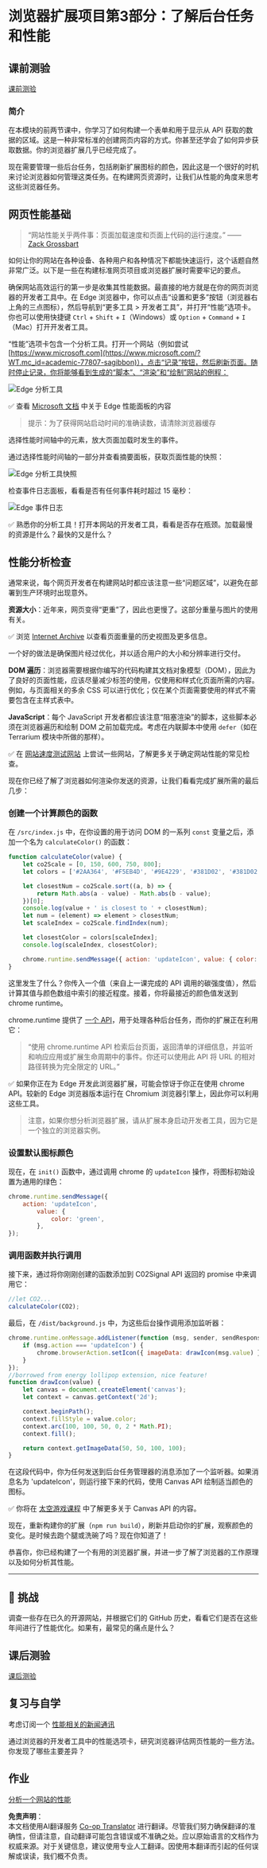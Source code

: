 <!--
CO_OP_TRANSLATOR_METADATA:
{
  "original_hash": "f198c6b817b4b2a99749f4662e7cae98",
  "translation_date": "2025-08-23T23:45:15+00:00",
  "source_file": "5-browser-extension/3-background-tasks-and-performance/README.md",
  "language_code": "zh"
}
-->
# 浏览器扩展项目第3部分：了解后台任务和性能

## 课前测验

[课前测验](https://ashy-river-0debb7803.1.azurestaticapps.net/quiz/27)

### 简介

在本模块的前两节课中，你学习了如何构建一个表单和用于显示从 API 获取的数据的区域。这是一种非常标准的创建网页内容的方式。你甚至还学会了如何异步获取数据。你的浏览器扩展几乎已经完成了。

现在需要管理一些后台任务，包括刷新扩展图标的颜色，因此这是一个很好的时机来讨论浏览器如何管理这类任务。在构建网页资源时，让我们从性能的角度来思考这些浏览器任务。

## 网页性能基础

> “网站性能关乎两件事：页面加载速度和页面上代码的运行速度。” —— [Zack Grossbart](https://www.smashingmagazine.com/2012/06/javascript-profiling-chrome-developer-tools/)

如何让你的网站在各种设备、各种用户和各种情况下都能快速运行，这个话题自然非常广泛。以下是一些在构建标准网页项目或浏览器扩展时需要牢记的要点。

确保网站高效运行的第一步是收集其性能数据。最直接的地方就是在你的网页浏览器的开发者工具中。在 Edge 浏览器中，你可以点击“设置和更多”按钮（浏览器右上角的三点图标），然后导航到“更多工具 > 开发者工具”，并打开“性能”选项卡。你也可以使用快捷键 `Ctrl` + `Shift` + `I`（Windows）或 `Option` + `Command` + `I`（Mac）打开开发者工具。

“性能”选项卡包含一个分析工具。打开一个网站（例如尝试 [https://www.microsoft.com](https://www.microsoft.com/?WT.mc_id=academic-77807-sagibbon)），点击“记录”按钮，然后刷新页面。随时停止记录，你将能够看到生成的“脚本”、“渲染”和“绘制”网站的例程：

![Edge 分析工具](../../../../5-browser-extension/3-background-tasks-and-performance/images/profiler.png)

✅ 查看 [Microsoft 文档](https://docs.microsoft.com/microsoft-edge/devtools-guide/performance/?WT.mc_id=academic-77807-sagibbon) 中关于 Edge 性能面板的内容

> 提示：为了获得网站启动时间的准确读数，请清除浏览器缓存

选择性能时间轴中的元素，放大页面加载时发生的事件。

通过选择性能时间轴的一部分并查看摘要面板，获取页面性能的快照：

![Edge 分析工具快照](../../../../5-browser-extension/3-background-tasks-and-performance/images/snapshot.png)

检查事件日志面板，看看是否有任何事件耗时超过 15 毫秒：

![Edge 事件日志](../../../../5-browser-extension/3-background-tasks-and-performance/images/log.png)

✅ 熟悉你的分析工具！打开本网站的开发者工具，看看是否存在瓶颈。加载最慢的资源是什么？最快的又是什么？

## 性能分析检查

通常来说，每个网页开发者在构建网站时都应该注意一些“问题区域”，以避免在部署到生产环境时出现意外。

**资源大小**：近年来，网页变得“更重”了，因此也更慢了。这部分重量与图片的使用有关。

✅ 浏览 [Internet Archive](https://httparchive.org/reports/page-weight) 以查看页面重量的历史视图及更多信息。

一个好的做法是确保图片经过优化，并以适合用户的大小和分辨率进行交付。

**DOM 遍历**：浏览器需要根据你编写的代码构建其文档对象模型（DOM），因此为了良好的页面性能，应该尽量减少标签的使用，仅使用和样式化页面所需的内容。例如，与页面相关的多余 CSS 可以进行优化；仅在某个页面需要使用的样式不需要包含在主样式表中。

**JavaScript**：每个 JavaScript 开发者都应该注意“阻塞渲染”的脚本，这些脚本必须在浏览器遍历和绘制 DOM 之前加载完成。考虑在内联脚本中使用 `defer`（如在 Terrarium 模块中所做的那样）。

✅ 在 [网站速度测试网站](https://www.webpagetest.org/) 上尝试一些网站，了解更多关于确定网站性能的常见检查。

现在你已经了解了浏览器如何渲染你发送的资源，让我们看看完成扩展所需的最后几步：

### 创建一个计算颜色的函数

在 `/src/index.js` 中，在你设置的用于访问 DOM 的一系列 `const` 变量之后，添加一个名为 `calculateColor()` 的函数：

```JavaScript
function calculateColor(value) {
	let co2Scale = [0, 150, 600, 750, 800];
	let colors = ['#2AA364', '#F5EB4D', '#9E4229', '#381D02', '#381D02'];

	let closestNum = co2Scale.sort((a, b) => {
		return Math.abs(a - value) - Math.abs(b - value);
	})[0];
	console.log(value + ' is closest to ' + closestNum);
	let num = (element) => element > closestNum;
	let scaleIndex = co2Scale.findIndex(num);

	let closestColor = colors[scaleIndex];
	console.log(scaleIndex, closestColor);

	chrome.runtime.sendMessage({ action: 'updateIcon', value: { color: closestColor } });
}
```

这里发生了什么？你传入一个值（来自上一课完成的 API 调用的碳强度值），然后计算其值与颜色数组中索引的接近程度。接着，你将最接近的颜色值发送到 chrome runtime。

chrome.runtime 提供了 [一个 API](https://developer.chrome.com/extensions/runtime)，用于处理各种后台任务，而你的扩展正在利用它：

> “使用 chrome.runtime API 检索后台页面，返回清单的详细信息，并监听和响应应用或扩展生命周期中的事件。你还可以使用此 API 将 URL 的相对路径转换为完全限定的 URL。”

✅ 如果你正在为 Edge 开发此浏览器扩展，可能会惊讶于你正在使用 chrome API。较新的 Edge 浏览器版本运行在 Chromium 浏览器引擎上，因此你可以利用这些工具。

> 注意，如果你想分析浏览器扩展，请从扩展本身启动开发者工具，因为它是一个独立的浏览器实例。

### 设置默认图标颜色

现在，在 `init()` 函数中，通过调用 chrome 的 `updateIcon` 操作，将图标初始设置为通用的绿色：

```JavaScript
chrome.runtime.sendMessage({
	action: 'updateIcon',
		value: {
			color: 'green',
		},
});
```

### 调用函数并执行调用

接下来，通过将你刚刚创建的函数添加到 C02Signal API 返回的 promise 中来调用它：

```JavaScript
//let CO2...
calculateColor(CO2);
```

最后，在 `/dist/background.js` 中，为这些后台操作调用添加监听器：

```JavaScript
chrome.runtime.onMessage.addListener(function (msg, sender, sendResponse) {
	if (msg.action === 'updateIcon') {
		chrome.browserAction.setIcon({ imageData: drawIcon(msg.value) });
	}
});
//borrowed from energy lollipop extension, nice feature!
function drawIcon(value) {
	let canvas = document.createElement('canvas');
	let context = canvas.getContext('2d');

	context.beginPath();
	context.fillStyle = value.color;
	context.arc(100, 100, 50, 0, 2 * Math.PI);
	context.fill();

	return context.getImageData(50, 50, 100, 100);
}
```

在这段代码中，你为任何发送到后台任务管理器的消息添加了一个监听器。如果消息名为 'updateIcon'，则运行接下来的代码，使用 Canvas API 绘制适当颜色的图标。

✅ 你将在 [太空游戏课程](../../6-space-game/2-drawing-to-canvas/README.md) 中了解更多关于 Canvas API 的内容。

现在，重新构建你的扩展（`npm run build`），刷新并启动你的扩展，观察颜色的变化。是时候去跑个腿或洗碗了吗？现在你知道了！

恭喜你，你已经构建了一个有用的浏览器扩展，并进一步了解了浏览器的工作原理以及如何分析其性能。

---

## 🚀 挑战

调查一些存在已久的开源网站，并根据它们的 GitHub 历史，看看它们是否在这些年间进行了性能优化。如果有，最常见的痛点是什么？

## 课后测验

[课后测验](https://ashy-river-0debb7803.1.azurestaticapps.net/quiz/28)

## 复习与自学

考虑订阅一个 [性能相关的新闻通讯](https://perf.email/)

通过浏览器的开发者工具中的性能选项卡，研究浏览器评估网页性能的一些方法。你发现了哪些主要差异？

## 作业

[分析一个网站的性能](assignment.md)

**免责声明**：  
本文档使用AI翻译服务 [Co-op Translator](https://github.com/Azure/co-op-translator) 进行翻译。尽管我们努力确保翻译的准确性，但请注意，自动翻译可能包含错误或不准确之处。应以原始语言的文档作为权威来源。对于关键信息，建议使用专业人工翻译。因使用本翻译而引起的任何误解或误读，我们概不负责。